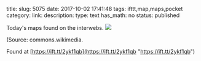 title: 
slug: 5075
date: 2017-10-02 17:41:48
tags: ifttt,map,maps,pocket
category: 
link: 
description: 
type: text
has_math: no
status: published

Today's maps found on the interwebs. ![](https://ift.tt/2yDLLXx)  
  

(Source: commons.wikimedia.  
  

Found at [https://ift.tt/2ykf1qb](https://ift.tt/2ykf1qb "https://ift.tt/2ykf1qb")



